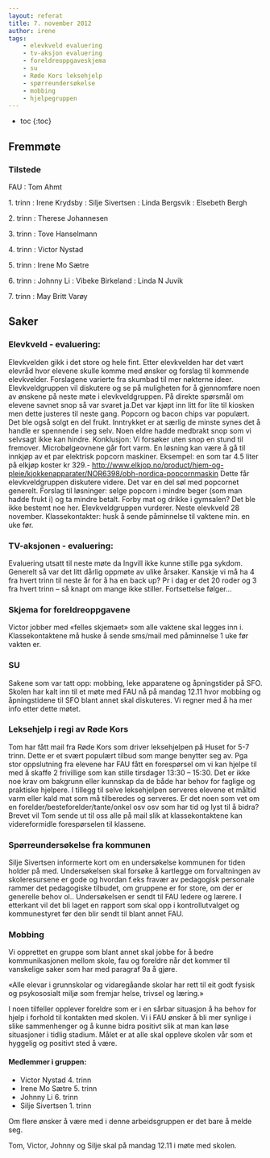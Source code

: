 ```yaml
---
layout: referat
title: 7. november 2012
author: irene
tags:
    - elevkveld evaluering
    - tv-aksjon evaluering
    - foreldreoppgaveskjema
    - su
    - Røde Kors leksehjelp
    - spørreundersøkelse
    - mobbing
    - hjelpegruppen
---
```



* toc
{:toc}

Fremmøte
--------

### Tilstede

FAU
: Tom Ahmt

1\. trinn
: Irene Krydsby
: Silje Sivertsen
: Linda Bergsvik
: Elsebeth Bergh

2\. trinn
: Therese Johannesen

3\. trinn
: Tove Hanselmann

4\. trinn
: Victor Nystad

5\. trinn
: Irene Mo Sætre

6\. trinn
: Johnny Li
: Vibeke Birkeland
: Linda N Juvik

7\. trinn
: May Britt Varøy


Saker
-----

### Elevkveld - evaluering:

Elevkvelden gikk i det store og hele fint. Etter elevkvelden har det
vært elevråd hvor elevene skulle komme med ønsker og forslag til
kommende elevkvelder. Forslagene varierte fra skumbad til mer nøkterne
ideer. Elevkveldgruppen vil diskutere og se på muligheten for å
gjennomføre noen av ønskene på neste møte i elevkveldgruppen. På direkte
spørsmål om elevene savnet snop så var svaret ja.Det var kjøpt inn litt
for lite til kiosken men dette justeres til neste gang. Popcorn og bacon
chips var populært. Det ble også solgt en del frukt. Inntrykket er at
særlig de minste synes det å handle er spennende i seg selv. Noen eldre
hadde medbrakt snop som vi selvsagt ikke kan hindre. Konklusjon: Vi
forsøker uten snop en stund til fremover. Microbølgeovnene går fort
varm. En løsning kan være å gå til innkjøp av et par elektrisk popcorn
maskiner. Eksempel: en som tar 4.5 liter på elkjøp koster kr 329.-
<http://www.elkjop.no/product/hjem-og-pleie/kjokkenapparater/NOR6398/obh-nordica-popcornmaskin>
Dette får elevkveldgruppen diskutere videre. Det var en del søl med
popcornet generelt. Forslag til løsninger: selge popcorn i mindre beger
(som man hadde frukt i) og ta mindre betalt. Forby mat og drikke i
gymsalen? Det ble ikke bestemt noe her. Elevkveldgruppen vurderer. Neste
elevkveld 28 november. Klassekontakter: husk å sende påminnelse til
vaktene min. en uke før.

### TV-aksjonen - evaluering:

Evaluering utsatt til neste møte da Ingvill ikke kunne stille pga
sykdom. Generelt så var det litt dårlig oppmøte av ulike årsaker.
Kanskje vi må ha 4 fra hvert trinn til neste år for å ha en back up? Pr
i dag er det 20 roder og 3 fra hvert trinn – så knapt om mange ikke
stiller. Fortsettelse følger…

### Skjema for foreldreoppgavene

Victor jobber med «felles skjemaet» som alle vaktene skal legges inn i.
Klassekontaktene må huske å sende sms/mail med påminnelse 1 uke før
vakten er.

### SU

Sakene som var tatt opp: mobbing, leke apparatene og åpningstider på
SFO. Skolen har kalt inn til et møte med FAU nå på mandag 12.11 hvor
mobbing og åpningstidene til SFO blant annet skal diskuteres. Vi regner
med å ha mer info etter dette møtet.

### Leksehjelp i regi av Røde Kors

Tom har fått mail fra Røde Kors som driver leksehjelpen på Huset for 5-7
trinn. Dette er et svært populært tilbud som mange benytter seg av. Pga
stor oppslutning fra elevene har FAU fått en forespørsel om vi kan
hjelpe til med å skaffe 2 frivillige som kan stille tirsdager 13:30 –
15:30. Det er ikke noe krav om bakgrunn eller kunnskap da de både har
behov for faglige og praktiske hjelpere. I tillegg til selve
leksehjelpen serveres elevene et måltid varm eller kald mat som må
tilberedes og serveres. Er det noen som vet om en
forelder/besteforelder/tante/onkel osv osv som har tid og lyst til å
bidra? Brevet vil Tom sende ut til oss alle på mail slik at
klassekontaktene kan videreformidle forespørselen til klassene.

### Spørreundersøkelse fra kommunen

Silje Sivertsen informerte kort om en undersøkelse kommunen for tiden
holder på med. Undersøkelsen skal forsøke å kartlegge om forvaltningen
av skoleresursene er gode og hvordan f.eks fravær av pedagogisk
personale rammer det pedagogiske tilbudet, om gruppene er for store, om
der er generelle behov ol.. Undersøkelsen er sendt til FAU ledere og
lærere. I etterkant vil det bli laget en rapport som skal opp i
kontrollutvalget og kommunestyret før den blir sendt til blant annet
FAU.

### Mobbing

Vi opprettet en gruppe som blant annet skal jobbe for å bedre
kommunikasjonen mellom skole, fau og foreldre når det kommer til
vanskelige saker som har med paragraf 9a å gjøre.

«Alle elevar i grunnskolar og vidaregåande skolar har rett til eit godt
fysisk og psykososialt miljø som fremjar helse, trivsel og læring.»

I noen tilfeller opplever foreldre som er i en sårbar situasjon å ha
behov for hjelp i forhold til kontakten med skolen. Vi i FAU ønsker å
bli mer synlige i slike sammenhenger og å kunne bidra positivt slik at
man kan løse situasjoner i tidlig stadium. Målet er at alle skal oppleve
skolen vår som et hyggelig og positivt sted å være.

#### Medlemmer i gruppen:

-   Victor Nystad 4. trinn
-   Irene Mo Sætre 5. trinn
-   Johnny Li 6. trinn
-   Silje Sivertsen 1. trinn

Om flere ønsker å være med i denne arbeidsgruppen er det bare å melde
seg.

Tom, Victor, Johnny og Silje skal på mandag 12.11 i møte med skolen.
